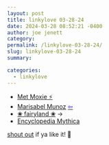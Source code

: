 ```yaml
---
layout: post
title: linkylove 03-28-24
date: 2024-03-28 08:52:21 -0400
author: joe jenett
category: 
permalink: /linkylove-03-28-24/
slug: linkylove-03-28-24
summary: 

categories:
  - linkylove
---
```

<ul class="linkylove">
	<li><a title="Met Moxie ⚡ No Musk, no Zuck, just Moxie" href="https://metmoxie.com/">Met Moxie ⚡</a></li>
	<li><a title="Marisabel Munoz" href="https://marisabel.nl/">Marisabel Munoz</a>  <a title="source" href="https://toot.community/tags/personalwebsite"><span style="color:blue;">&#8678;</span></a></li>
	<li><a title="❀ fairyland ❀" href="https://inkcaps.neocities.org/">❀ fairyland ❀</a>  <span title="led to site shown below">&#8594;</span></li>
	<li><a title="Encyclopedia Mythica" href="https://pantheon.org/">Encyclopedia Mythica</a></li>
</ul>
<a href="/linkylove-03-28-24/#result">shout out</a> if ya like it!  📣

<a style="display:none;" href="https://brid.gy/publish/mastodon"><small>(cross-posted to mastodon)</small></a>